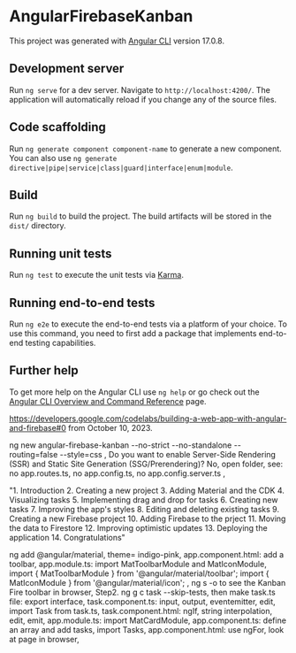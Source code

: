 # AngularFirebaseKanban

This project was generated with [Angular CLI](https://github.com/angular/angular-cli) version 17.0.8.

## Development server

Run `ng serve` for a dev server. Navigate to `http://localhost:4200/`. The application will automatically reload if you change any of the source files.

## Code scaffolding

Run `ng generate component component-name` to generate a new component. You can also use `ng generate directive|pipe|service|class|guard|interface|enum|module`.

## Build

Run `ng build` to build the project. The build artifacts will be stored in the `dist/` directory.

## Running unit tests

Run `ng test` to execute the unit tests via [Karma](https://karma-runner.github.io).

## Running end-to-end tests

Run `ng e2e` to execute the end-to-end tests via a platform of your choice. To use this command, you need to first add a package that implements end-to-end testing capabilities.

## Further help

To get more help on the Angular CLI use `ng help` or go check out the [Angular CLI Overview and Command Reference](https://angular.io/cli) page.

https://developers.google.com/codelabs/building-a-web-app-with-angular-and-firebase#0 from October 10, 2023.

 ng new angular-firebase-kanban --no-strict --no-standalone --routing=false --style=css
 , Do you want to enable Server-Side Rendering (SSR) and Static Site Generation (SSG/Prerendering)? No, open folder, see: no app.routes.ts, no app.config.ts, no app.config.server.ts ,

 "1. Introduction
 2. Creating a new project
 3. Adding Material and the CDK
 4. Visualizing tasks
 5. Implementing drag and drop for tasks
 6. Creating new tasks
 7. Improving the app's styles
 8. Editing and deleting existing tasks
 9. Creating a new Firebase project
 10. Adding Firebase to the prject
 11. Moving the data to Firestore
 12. Improving optimistic updates
 13. Deploying the application
 14. Congratulations"

 ng add @angular/material, theme= indigo-pink,
 app.component.html: add a toolbar,
app.module.ts: import MatToolbarModule and
    MatIconModule, import { MatToolbarModule } from '@angular/material/toolbar';
import { MatIconModule } from '@angular/material/icon'; , 
ng s -o to see the Kanban Fire toolbar in browser, 
Step2. ng g c task --skip-tests, then make task.ts file: export interface,
task.component.ts: input, output, eventemitter, edit, import Task from task.ts, task.component.html: ngIf, string interpolation, edit, emit,
app.module.ts: import MatCardModule, 
app.component.ts: define an array and add tasks, import Tasks, app.component.html: use ngFor, look at page in browser,



